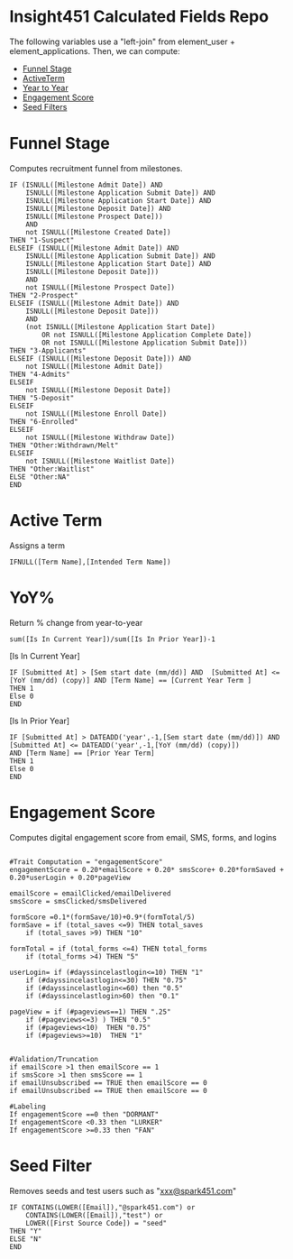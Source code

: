 # Insight451 Calculated Fields Repo
The following variables use a "left-join" from element_user + element_applications.  Then, we can compute:  

* [Funnel Stage](#funnel-stage)
* [ActiveTerm](#active-term)
* [Year to Year](#yoy)
* [Engagement Score](#engagement-score)
* [Seed Filters](#seed-filter)


# Funnel Stage 

Computes recruitment funnel from milestones.
```
IF (ISNULL([Milestone Admit Date]) AND 
    ISNULL([Milestone Application Submit Date]) AND 
    ISNULL([Milestone Application Start Date]) AND
    ISNULL([Milestone Deposit Date]) AND 
    ISNULL([Milestone Prospect Date]))
    AND
    not ISNULL([Milestone Created Date])
THEN "1-Suspect"
ELSEIF (ISNULL([Milestone Admit Date]) AND 
    ISNULL([Milestone Application Submit Date]) AND 
    ISNULL([Milestone Application Start Date]) AND
    ISNULL([Milestone Deposit Date]))
    AND
    not ISNULL([Milestone Prospect Date])
THEN "2-Prospect"
ELSEIF (ISNULL([Milestone Admit Date]) AND
    ISNULL([Milestone Deposit Date]))
    AND
    (not ISNULL([Milestone Application Start Date]) 
        OR not ISNULL([Milestone Application Complete Date]) 
        OR not ISNULL([Milestone Application Submit Date])) 
THEN "3-Applicants"
ELSEIF (ISNULL([Milestone Deposit Date])) AND 
    not ISNULL([Milestone Admit Date])
THEN "4-Admits"
ELSEIF
    not ISNULL([Milestone Deposit Date])
THEN "5-Deposit"
ELSEIF
    not ISNULL([Milestone Enroll Date])
THEN "6-Enrolled"
ELSEIF
    not ISNULL([Milestone Withdraw Date])
THEN "Other:Withdrawn/Melt"
ELSEIF
    not ISNULL([Milestone Waitlist Date])
THEN "Other:Waitlist"
ELSE "Other:NA"
END
```

# Active Term
Assigns a term
```
IFNULL([Term Name],[Intended Term Name])
```

# YoY%
Return % change from year-to-year
```
sum([Is In Current Year])/sum([Is In Prior Year])-1

```
[Is In Current Year]
```
IF [Submitted At] > [Sem start date (mm/dd)] AND  [Submitted At] <= [YoY (mm/dd) (copy)] AND [Term Name] == [Current Year Term ]
THEN 1
Else 0
END
```

[Is In Prior Year]
```
IF [Submitted At] > DATEADD('year',-1,[Sem start date (mm/dd)]) AND  
[Submitted At] <= DATEADD('year',-1,[YoY (mm/dd) (copy)])
AND [Term Name] == [Prior Year Term]
THEN 1
Else 0
END
```

# Engagement Score
Computes digital engagement score from email, SMS, forms, and logins
```

#Trait Computation = "engagementScore"
engagementScore = 0.20*emailScore + 0.20* smsScore+ 0.20*formSaved + 0.20*userLogin + 0.20*pageView

emailScore = emailClicked/emailDelivered
smsScore = smsClicked/smsDelivered

formScore =0.1*(formSave/10)+0.9*(formTotal/5)
formSave = if (total_saves <=9) THEN total_saves
	if (total_saves >9) THEN "10"

formTotal = if (total_forms <=4) THEN total_forms
	if (total_forms >4) THEN "5"
 
userLogin= if (#dayssincelastlogin<=10) THEN "1" 
	if (#dayssincelastlogin<=30) THEN "0.75"
	if (#dayssincelastlogin<=60) then "0.5"
	if (#dayssincelastlogin>60) then "0.1"

pageView = if (#pageviews==1) THEN ".25" 
	if (#pageviews<=3) ) THEN "0.5"
	if (#pageviews<10)  THEN "0.75"
	if (#pageviews>=10)  THEN "1"


#Validation/Truncation
if emailScore >1 then emailScore == 1
if smsScore >1 then smsScore == 1
if emailUnsubscribed == TRUE then emailScore == 0
if emailUnsubscribed == TRUE then emailScore == 0

#Labeling
If engagementScore ==0 then "DORMANT"
If engagementScore <0.33 then "LURKER"
If engagementScore >=0.33 then "FAN"

```

# Seed Filter
Removes seeds and test users such as "xxx@spark451.com"
```
IF CONTAINS(LOWER([Email]),"@spark451.com") or 
	CONTAINS(LOWER([Email]),"test") or 
	LOWER([First Source Code]) = "seed" 
THEN "Y" 
ELSE "N" 
END

```
